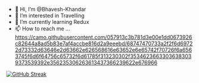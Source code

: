 - 👋 Hi, I’m @Bhavesh-Khandar
- 👀 I’m interested in Travelling
- 🌱 I’m currently learning Redux
- 📫 How to reach me ...
https://camo.githubusercontent.com/057913c3b781d3e00e1dd0673926c82644a8ad5b83e7af4accbe816d2a9eeebd/68747470733a2f2f6d69722d73332d63646e2d63662e626568616e63652e6e65742f70726f6a6563745f6d6f64756c65732f6d61785f313230302f35346236633036383039373539392e356235306263613437366239622e676966
<!---
Bhavesh-Khandar/Bhavesh-Khandar is a ✨ special ✨ repository because its `README.md` (this file) appears on your GitHub profile.
You can click the Preview link to take a look at your changes-->
[![GitHub Streak](https://streak-stats.demolab.com?user=Bhavesh-Khandar&theme=halloween)](https://git.io/streak-stats)

